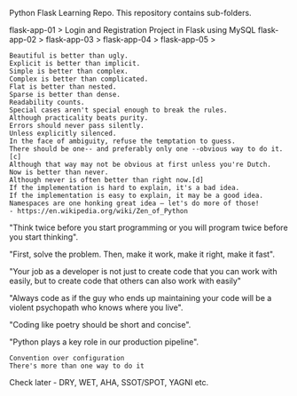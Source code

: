 Python Flask Learning Repo.
This repository contains sub-folders.

flask-app-01 > Login and Registration Project in Flask using MySQL
flask-app-02 >
flask-app-03 >
flask-app-04 >
flask-app-05 >

    Beautiful is better than ugly.
    Explicit is better than implicit.
    Simple is better than complex.
    Complex is better than complicated.
    Flat is better than nested.
    Sparse is better than dense.
    Readability counts.
    Special cases aren't special enough to break the rules.
    Although practicality beats purity.
    Errors should never pass silently.
    Unless explicitly silenced.
    In the face of ambiguity, refuse the temptation to guess.
    There should be one-- and preferably only one --obvious way to do it.[c]
    Although that way may not be obvious at first unless you're Dutch.
    Now is better than never.
    Although never is often better than right now.[d]
    If the implementation is hard to explain, it's a bad idea.
    If the implementation is easy to explain, it may be a good idea.
    Namespaces are one honking great idea – let's do more of those!
    - https://en.wikipedia.org/wiki/Zen_of_Python
"Think twice before you start programming or you will program twice before you start thinking". 

"First, solve the problem. Then, make it work, make it right, make it fast". 

"Your job as a developer is not just to create code that you can work with easily, but to create code that others can also work with easily"

"Always code as if the guy who ends up maintaining your code will be a violent psychopath who knows where you live". 

"Coding like poetry should be short and concise". 

"Python plays a key role in our production pipeline".

    Convention over configuration
    There's more than one way to do it

Check later - DRY, WET, AHA, SSOT/SPOT, YAGNI etc.